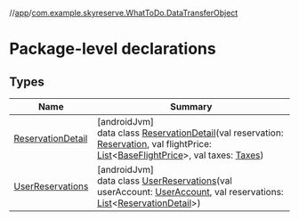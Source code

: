 //[app](../../index.md)/[com.example.skyreserve.WhatToDo.DataTransferObject](index.md)

# Package-level declarations

## Types

| Name | Summary |
|---|---|
| [ReservationDetail](-reservation-detail/index.md) | [androidJvm]<br>data class [ReservationDetail](-reservation-detail/index.md)(val reservation: [Reservation](../com.example.skyreserve.database.room.entity/-reservation/index.md), val flightPrice: [List](https://kotlinlang.org/api/latest/jvm/stdlib/kotlin.collections/-list/index.html)&lt;[BaseFlightPrice](../com.example.skyreserve.database.room.entity/-base-flight-price/index.md)&gt;, val taxes: [Taxes](../com.example.skyreserve.database.room.entity/-taxes/index.md)) |
| [UserReservations](-user-reservations/index.md) | [androidJvm]<br>data class [UserReservations](-user-reservations/index.md)(val userAccount: [UserAccount](../com.example.skyreserve.database.room.entity/-user-account/index.md), val reservations: [List](https://kotlinlang.org/api/latest/jvm/stdlib/kotlin.collections/-list/index.html)&lt;[ReservationDetail](-reservation-detail/index.md)&gt;) |
